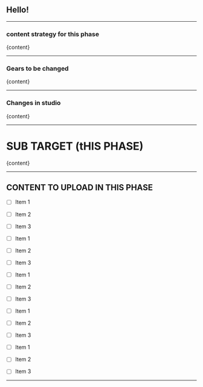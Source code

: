 ## Hello!

---

### content strategy for this phase

{content}


---

### Gears to be changed

{content}

---

### Changes in studio

{content}

---

# SUB TARGET (tHIS PHASE)

{content}

---

## CONTENT TO UPLOAD IN THIS PHASE

- [ ] Item 1
- [ ] Item 2
- [ ] Item 3 

- [ ] Item 1
- [ ] Item 2
- [ ] Item 3 

- [ ] Item 1
- [ ] Item 2
- [ ] Item 3 

- [ ] Item 1
- [ ] Item 2
- [ ] Item 3 

- [ ] Item 1
- [ ] Item 2
- [ ] Item 3 

---


